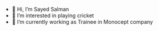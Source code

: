 - 👋 Hi, I’m Sayed Salman
- 👀 I’m interested in playing cricket
- 🌱 I’m currently working as Trainee in Monocept company

<!---
SALMAN9111/SALMAN9111 is a ✨ special ✨ repository because its `README.md` (this file) appears on your GitHub profile.
You can click the Preview link to take a look at your changes.
--->
